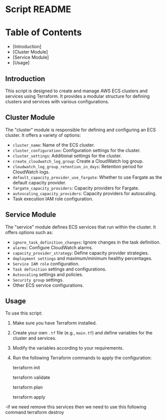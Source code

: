 # Script README

# Table of Contents
- [Introduction]
- [Cluster Module]
- [Service Module]
- [Usage]

## Introduction

This script is designed to create and manage AWS ECS clusters and services using Terraform.
It provides a modular structure for defining clusters and services with various configurations.

## Cluster Module

The "cluster" module is responsible for defining and configuring an ECS cluster. It offers a variety of options:

- `cluster_name`: Name of the ECS cluster.
- `cluster_configuration`: Configuration settings for the cluster.
- `cluster_settings`: Additional settings for the cluster.
- `create_cloudwatch_log_group`: Create a CloudWatch log group.
- `cloudwatch_log_group_retention_in_days`: Retention period for CloudWatch logs.
- `default_capacity_provider_use_fargate`: Whether to use Fargate as the default capacity provider.
- `fargate_capacity_providers`: Capacity providers for Fargate.
- `autoscaling_capacity_providers`: Capacity providers for autoscaling.
- Task execution IAM role configuration.

## Service Module

The "service" module defines ECS services that run within the cluster. It offers options such as:

- `ignore_task_definition_changes`: Ignore changes in the task definition.
- `alarms`: Configure CloudWatch alarms.
- `capacity_provider_strategy`: Define capacity provider strategies.
- `deployment settings` and maximum/minimum healthy percentages.
- `Service IAM role` configuration.
- `Task definition` settings and configurations.
- `Autoscaling` settings and policies.
- `Security group` settings.
- Other ECS service configurations.

## Usage

To use this script:

1. Make sure you have Terraform installed.

2. Create your own `.tf` file (e.g., `main.tf`) and define variables for the cluster and services.

3. Modify the variables according to your requirements.

4. Run the following Terraform commands to apply the configuration:

   terraform init
   
   terraform validate
   
   terraform plan
   
   terraform apply
   
 -if we need remove this  services then we need to use this following command terraform destroy 
